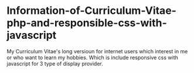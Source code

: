 # Information-of-Curriculum-Vitae-php-and-responsible-css-with-javascript
My Curriculum Vitae's long versioun for internet users which interest in me or who want to learn my hobbies. Which is include responsive css with javascript for 3 type of display provider. 
